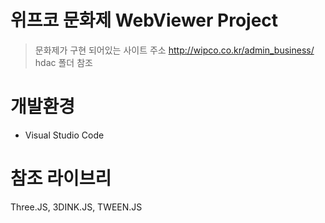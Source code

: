 # 위프코 문화제 WebViewer Project
> 문화제가 구현 되어있는 사이트 주소
> <http://wipco.co.kr/admin_business/>
> hdac 폴더 참조
# 개발환경
* Visual Studio Code

# 참조 라이브리
Three.JS, 3DINK.JS, TWEEN.JS
